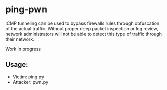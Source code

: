 # ping-pwn
ICMP tunneling can be used to bypass firewalls rules through obfuscation of the actual traffic. Without proper deep packet inspection or log review, network administrators will not be able to detect this type of traffic through their network.

Work in progress

## Usage:
- Victim: ping.py <interface> <attacker IP>
- Attacker: pwn.py <interface> <victim IP>
